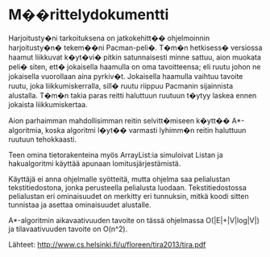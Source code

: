 <h1>M��rittelydokumentti</h1>

Harjoitusty�ni tarkoituksena on jatkokehitt�� ohjelmoinnin harjoitusty�n� tekem��ni Pacman-peli�. T�m�n hetkisess� versiossa haamut liikkuvat k�yt�vi� pitkin satunnaisesti minne sattuu, aion muokata peli� siten, ett� jokaisella haamulla on oma tavoitteensa; eli ruutu johon ne jokaisella vuorollaan aina pyrkiv�t. Jokaisella haamulla vaihtuu tavoite ruutu, joka liikkumiskerralla, sill� ruutu riippuu Pacmanin sijainnista alustalla. T�m�n takia paras reitti haluttuun ruutuun t�ytyy laskea ennen jokaista liikkumiskertaa. 

Aion parhaimman mahdollisimman reitin selvitt�miseen k�ytt�� A*-algoritmia, koska algoritmi l�yt�� varmasti lyhimm�n reitin haluttuun ruutuun tehokkaasti.

Teen omina tietorakenteina myös ArrayList:ia simuloivat Listan ja hakualgoritmi käyttää apunaan lomitusjärjestämistä.

Käyttäjä ei anna ohjelmalle syötteitä, mutta ohjelma saa pelialustan tekstitiedostona, jonka perusteella pelialusta luodaan. Tekstitiedostossa pelialustan eri ominaisuudet on merkitty eri tunnuksin, mitkä koodi sitten tunnistaa ja asettaa ominaisuudet alustalle.

A*-algoritmin aikavaativuuden tavoite on tässä ohjelmassa O(|E|+|V|log|V|) ja tilavaativuuden tavoite on O(n^2).

Lähteet:
http://www.cs.helsinki.fi/u/floreen/tira2013/tira.pdf
